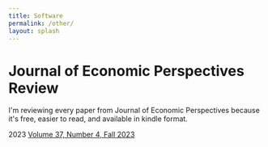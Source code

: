 ```yaml
---
title: Software
permalink: /other/
layout: splash
---
```



# Journal of Economic Perspectives Review
I'm reviewing every paper from Journal of Economic Perspectives because it's free, easier to read, and available in kindle format.

2023
[Volume 37, Number 4, Fall 2023](https://x.com/yocheidir/status/1899841676874756590)
